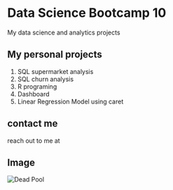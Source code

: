 # Data Science Bootcamp 10 
My data science and analytics projects

## My personal projects

1. SQL supermarket analysis
2. SQL churn analysis
3. R programing
4. Dashboard
5. Linear Regression Model using caret
## contact me
reach out to me at


## Image
![Dead Pool](https://www.google.com/url?sa=i&url=https%3A%2F%2Fhonestlinn.com%2F2016%2F03%2F28%2Fdead-pool-movie-review-secretly-a-rant%2F&psig=AOvVaw188qf1yK3b8z83eIiy6Nes&ust=1734420699362000&source=images&cd=vfe&opi=89978449&ved=0CBQQjRxqFwoTCMCXld_iq4oDFQAAAAAdAAAAABAJ)
